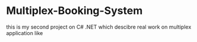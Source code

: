 # Multiplex-Booking-System
this is my second project on C# .NET which descibre real work on multiplex application like
